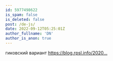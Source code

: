 ```yaml
---
id: 5977498622
is_spam: false
is_deleted: false
post: /de-js/
date: 2022-09-12T05:25:01Z
author_fullname: 'DN'
author_is_anon: true
---
```


<p>гиковский вариант <a href="https://blog.rpsl.info/2020/09/how-migrate-comments-from-disqus-to-github/" rel="nofollow noopener" title="https://blog.rpsl.info/2020/09/how-migrate-comments-from-disqus-to-github/">https://blog.rpsl.info/2020...</a></p>
